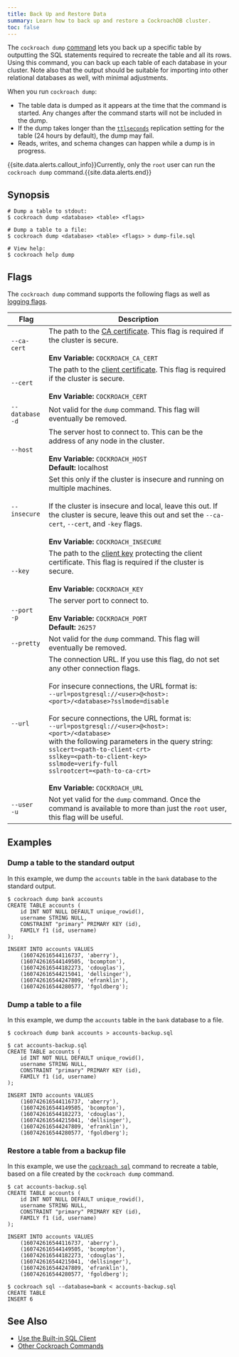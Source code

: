 ```yaml
---
title: Back Up and Restore Data
summary: Learn how to back up and restore a CockroachDB cluster.
toc: false
---
```


The `cockroach dump` [command](cockroach-commands.html) lets you back up a specific table by outputting the SQL statements required to recreate the table and all its rows. Using this command, you can back up each table of each database in your cluster. Note also that the output should be suitable for importing into other relational databases as well, with minimal adjustments.

When you run `cockroach dump`:

- The table data is dumped as it appears at the time that the command is started. Any changes after the command starts will not be included in the dump.
- If the dump takes longer than the [`ttlseconds`](configure-replication-zones.html) replication setting for the table (24 hours by default), the dump may fail. 
- Reads, writes, and schema changes can happen while a dump is in progress.

{{site.data.alerts.callout_info}}Currently, only the <code>root</code> user can run the <code>cockroach dump</code> command.{{site.data.alerts.end}}

<div id="toc"></div>

## Synopsis

~~~ shell
# Dump a table to stdout:
$ cockroach dump <database> <table> <flags>

# Dump a table to a file:
$ cockroach dump <database> <table> <flags> > dump-file.sql

# View help:
$ cockroach help dump
~~~

## Flags

The `cockroach dump` command supports the following flags as well as [logging flags](cockroach-commands.html#logging-flags).

Flag | Description 
-----|------------
`--ca-cert` | The path to the [CA certificate](create-security-certificates.html). This flag is required if the cluster is secure.<br><br>**Env Variable:** `COCKROACH_CA_CERT` 
`--cert` | The path to the [client certificate](create-security-certificates.html). This flag is required if the cluster is secure.<br><br>**Env Variable:** `COCKROACH_CERT`
`--database`<br>`-d` | Not valid for the `dump` command. This flag will eventually be removed.
`--host` | The server host to connect to. This can be the address of any node in the cluster. <br><br>**Env Variable:** `COCKROACH_HOST`<br>**Default:** localhost
`--insecure` | Set this only if the cluster is insecure and running on multiple machines.<br><br>If the cluster is insecure and local, leave this out. If the cluster is secure, leave this out and set the `--ca-cert`, `--cert`, and `-key` flags.<br><br>**Env Variable:** `COCKROACH_INSECURE`
`--key` | The path to the [client key](create-security-certificates.html) protecting the client certificate. This flag is required if the cluster is secure.<br><br>**Env Variable:** `COCKROACH_KEY`
`--port`<br>`-p` | The server port to connect to. <br><br>**Env Variable:** `COCKROACH_PORT`<br>**Default:** `26257`
`--pretty` | Not valid for the `dump` command. This flag will eventually be removed.
`--url` | The connection URL. If you use this flag, do not set any other connection flags.<br><br>For insecure connections, the URL format is: <br>`--url=postgresql://<user>@<host>:<port>/<database>?sslmode=disable`<br><br>For secure connections, the URL format is:<br>`--url=postgresql://<user>@<host>:<port>/<database>`<br>with the following parameters in the query string:<br>`sslcert=<path-to-client-crt>`<br>`sslkey=<path-to-client-key>`<br>`sslmode=verify-full`<br>`sslrootcert=<path-to-ca-crt>` <br><br>**Env Variable:** `COCKROACH_URL`
`--user`<br>`-u` | Not yet valid for the `dump` command. Once the command is available to more than just the `root` user, this flag will be useful.

## Examples

### Dump a table to the standard output

In this example, we dump the `accounts` table in the `bank` database to the standard output.

~~~ shell
$ cockroach dump bank accounts
CREATE TABLE accounts (
    id INT NOT NULL DEFAULT unique_rowid(),
    username STRING NULL,
    CONSTRAINT "primary" PRIMARY KEY (id),
    FAMILY f1 (id, username)
);

INSERT INTO accounts VALUES
    (160742616544116737, 'aberry'),
    (160742616544149505, 'bcompton'),
    (160742616544182273, 'cdouglas'),
    (160742616544215041, 'dellsinger'),
    (160742616544247809, 'efranklin'),
    (160742616544280577, 'fgoldberg');
~~~

### Dump a table to a file

In this example, we dump the `accounts` table in the `bank` database to a file.

~~~ shell
$ cockroach dump bank accounts > accounts-backup.sql

$ cat accounts-backup.sql
CREATE TABLE accounts (
    id INT NOT NULL DEFAULT unique_rowid(),
    username STRING NULL,
    CONSTRAINT "primary" PRIMARY KEY (id),
    FAMILY f1 (id, username)
);

INSERT INTO accounts VALUES
    (160742616544116737, 'aberry'),
    (160742616544149505, 'bcompton'),
    (160742616544182273, 'cdouglas'),
    (160742616544215041, 'dellsinger'),
    (160742616544247809, 'efranklin'),
    (160742616544280577, 'fgoldberg');
~~~

### Restore a table from a backup file

In this example, we use the [`cockroach sql`](use-the-built-in-sql-client.html) command to recreate a table, based on a file created by the `cockroach dump` command. 

~~~ shell
$ cat accounts-backup.sql
CREATE TABLE accounts (
    id INT NOT NULL DEFAULT unique_rowid(),
    username STRING NULL,
    CONSTRAINT "primary" PRIMARY KEY (id),
    FAMILY f1 (id, username)
);

INSERT INTO accounts VALUES
    (160742616544116737, 'aberry'),
    (160742616544149505, 'bcompton'),
    (160742616544182273, 'cdouglas'),
    (160742616544215041, 'dellsinger'),
    (160742616544247809, 'efranklin'),
    (160742616544280577, 'fgoldberg');

$ cockroach sql --database=bank < accounts-backup.sql
CREATE TABLE
INSERT 6
~~~

## See Also

- [Use the Built-in SQL Client](use-the-built-in-sql-client.html)
- [Other Cockroach Commands](cockroach-commands.html)
